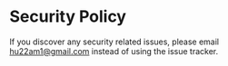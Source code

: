 # Security Policy

If you discover any security related issues, please email hu22am1@gmail.com instead of using the issue tracker.
